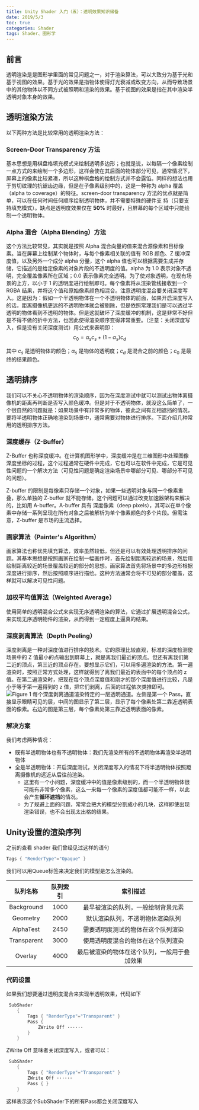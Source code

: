 ```yaml
---
title: Unity Shader 入门（五）：透明效果知识储备
date: 2019/5/3
toc: true 
categories: Shader
tags: Shader、图形学
---
```


## 前言

透明渲染是是图形学里面的常见问题之一，对于渲染算法，可以大致分为基于光和基于视图的效果。基于光的效果是指物体使得灯光衰减或改变方向，从而导致场景中的其他物体以不同方式被照明和渲染的效果。基于视图的效果是指在其中渲染半透明对象本身的效果。
<!--more-->
## 透明渲染方法

以下两种方法是比较常用的透明渲染方法：

### Screen-Door Transparency 方法

基本思想是用棋盘格填充模式来绘制透明多边形；也就是说，以每隔一个像素绘制一点方式的来绘制一个多边形，这样会使在其后面的物体部分可见，通常情况下，屏幕上的像素比较紧凑，所以这种棋盘格的绘制方式并不会露馅。同样的想法也用于剪切纹理的抗锯齿边缘，但是在子像素级别中的，这是一种称为 alpha 覆盖（alpha to coverage）的特征。screen-door transparency 方法的优点就是简单，可以在任何时间任何顺序绘制透明物体，并不需要特殊的硬件支
持（只要支持填充模式）。缺点是透明度效果仅在 **50%** 时最好，且屏幕的每个区域中只能绘制一个透明物体。

### Alpha 混合（Alpha Blending）方法

这个方法比较常见，其实就是按照 Alpha 混合向量的值来混合源像素和目标像素。当在屏幕上绘制某个物体时，与每个像素相关联的值有 RGB 颜色、Z 缓冲深度值，以及另外一个成分 alpha 分量，这个 alpha 值也可以根据需要生成并存储，它描述的是给定像素的对象片段的不透明度的值。alpha 为 1.0 表示对象不透明，完全覆盖像素所在区域；0.0 表示像素完全透明。为了使对象透明，在现有场景的上方，以小于 1 的透明度进行绘制即可。每个像素将从渲染管线接收到一个 RGBA 结果，并将这个值和原始像素颜色相混合。注意透明度混合要关闭深度写入。这是因为：假如一个半透明物体在一个不透明物体的前面，如果开启深度写入的话，距离摄像机更远的不透明物体就会被剔除，但是依照常理我们是可以透过半透明的物体看到不透明的物体。但是这就破坏了深度缓冲的机制，这是非常不好但是不得不做的折中方法，也因此使得渲染顺序变得非常重要。（注意：关闭深度写入，但是没有关闭深度测试）用公式来表明即：
$$c_0 = \alpha_s c_s + (1 - \alpha_s)c_d$$

其中 $c_s$ 是透明物体的颜色；$\alpha_s$ 是物体的透明度；$c_d$ 是混合之前的颜色；$c_0$ 是最终的结果颜色。

## 透明排序

我们可以不关心不透明物体的渲染顺序，因为在深度测试中就可以测试出物体离摄像机的距离再判断是否写入颜色缓冲。但是对于不透明物体，就没这么简单了，一个很自然的问题就是：如果场景中有非常多的物体，彼此之间有互相遮挡的情况，要将半透明物体正确地渲染到场景中，通常需要对物体进行排序。下面介绍几种常用的透明排序方法。

### 深度缓存（Z-Buffer）

Z-Buffer 也称深度缓冲。在计算机图形学中，深度缓冲是在三维图形中处理图像深度坐标的过程，这个过程通常在硬件中完成，它也可以在软件中完成，它是可见性问题的一个解决方法（可见性问题是确定渲染场景中哪部分可见、哪部分不可见的问题）。

Z-buffer 的限制是每像素只存储一个对象，如果一些透明对象与同一个像素重叠，那么单独的 Z-buffer 就不能存储。这个问题可以通过改变加速器架构来解决的，比如用 A-buffer。A-buffer 具有 深度像素（deep pixels），其可以在单个像素中存储一系列呈现在所有对象之后被解析为单个像素颜色的多个片段。但需注意，Z-buffer 是市场的主流选择。

### 画家算法（Painter's Algorithm）

画家算法也称优先填充算法，效率虽然较低，但还是可以有效处理透明排序的问题。其基本思想是按照画家在绘制一幅画作时，首先绘制距离较远的场景，然后用绘制距离较近的场景覆盖较远的部分的思想。画家算法首先将场景中的多边形根据深度进行排序，然后按照顺序进行描绘。这种方法通常会将不可见的部分覆盖，这样就可以解决可见性问题。

### 加权平均值算法（Weighted Average）

使用简单的透明混合公式来实现无序透明渲染的算法，它通过扩展透明混合公式，来实现无序透明物件的渲染，从而得到一定程度上逼真的结果。

### 深度剥离算法（Depth Peeling）

深度剥离是一种对深度值进行排序的技术。它的原理比较直观，标准的深度检测使场景中的 Z 值最小的点输出到屏幕上，就是离我们最近的顶点。但还有离我们第二近的顶点，第三近的顶点存在。要想显示它们，可以用多遍渲染的方法。第一遍渲染时，按照正常方式处理，这样就得到了离我们最近的表面中的每个顶点的 z 值。在第二遍渲染时，把现在每个顶点深度值和刚才的那个深度值进行比较，凡是小于等于第一遍得到的 z 值，把它们剥离，后面的过程依次类推即可。
![Figure 1 每个深度剥离通道渲染特定的一层透明通道。左侧是第一个 Pass，直接显示眼睛可见的层，中间的图显示了第二层，显示了每个像素处第二靠近透明表面的像素。右边的图是第三层，每个像素处第三靠近透明表面的像素。](1.png)

### 解决方案

我们考虑两种情况：

- 既有半透明物体也有不透明物体：我们先渲染所有的不透明物体再渲染半透明物体
- 全是半透明物体：开启深度测试，关闭深度写入的情况下将半透明物体按照距离摄像机的远近从后往前渲染。
  - 这里有一个小问题，深度缓冲中的值是像素级别的，而一个半透明物体很可能有非常多个像素，这么一来每一个像素的深度值都可能不一样，以此会产生**循环遮挡**的情况。
  - 为了规避上面的问题，常常会把大的模型分割成小的几块，这样即使出现渲染错误，也不会出现太出格的结果。

## Unity设置的渲染序列

之前的查看 shader 我们曾经见过这样的语句

```C++
Tags { "RenderType"="Opaque" }
```

我们可以用Queue标签来决定我们的模型是怎么渲染的。

队列名称|队列索引|索引描述
:--:|:--:|:--:|
Background|1000|最早被渲染的队列，一般绘制背景元素
Geometry|2000|默认渲染队列，不透明物体渲染队列
AlphaTest|2450|需要透明度测试的物体在这个队列渲染
Transparent|3000|使用透明度混合的物体在这个队列渲染
Overlay|4000|最后被渲染的物体在这个队列，一般用于叠加效果

### 代码设置

如果我们想要通过透明度混合来实现半透明效果，代码如下

```C++
 SubShader
    {
        Tags { "RenderType"="Transparent" }  
        Pass {
            ZWrite Off ······
        }
    }
```

ZWrite Off 意味者关闭深度写入，或者可以：

```C++
 SubShader
    {
        Tags { "RenderType"="Transparent" }  
        ZWrite Off ······
        Pass { }
    }
```

这样表示这个SubShader下的所有Pass都会关闭深度写入